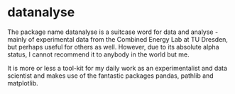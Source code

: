 # datanalyse

The package name datanalyse is a suitcase word for data and analyse - mainly of experimental data from the Combined Energy Lab at TU Dresden, but perhaps useful for others as well. However, due to its absolute alpha status, I cannot recommend it to anybody in the world but me.

It is more or less a tool-kit for my daily work as an experimentalist and data scientist and makes use of the fantastic packages pandas, pathlib and matplotlib.
